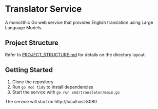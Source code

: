 # Translator Service

A monolithic Go web service that provides English translation using Large Language Models.

## Project Structure

Refer to [PROJECT_STRUCTURE.md](PROJECT_STRUCTURE.md) for details on the directory layout.

## Getting Started

1. Clone the repository
2. Run `go mod tidy` to install dependencies
3. Start the service with `go run cmd/translator/main.go`

The service will start on http://localhost:8080